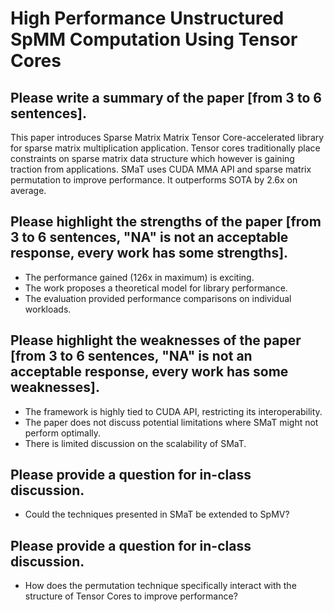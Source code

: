 # High Performance Unstructured SpMM Computation Using Tensor Cores

## Please write a summary of the paper [from 3 to 6 sentences].
This paper introduces Sparse Matrix Matrix Tensor Core-accelerated library for sparse matrix multiplication application. Tensor cores traditionally place constraints on sparse matrix data structure which however is gaining traction from applications. SMaT uses CUDA MMA API and sparse matrix permutation to improve performance. It outperforms SOTA by 2.6x on average.

## Please highlight the strengths of the paper [from 3 to 6 sentences, "NA" is not an acceptable response, every work has some strengths].
- The performance gained (126x in maximum) is exciting.
- The work proposes a theoretical model for library performance.
- The evaluation provided performance comparisons on individual workloads.

## Please highlight the weaknesses of the paper [from 3 to 6 sentences, "NA" is not an acceptable response, every work has some weaknesses].
- The framework is highly tied to CUDA API, restricting its interoperability.
- The paper does not discuss potential limitations where SMaT might not perform optimally.
- There is limited discussion on the scalability of SMaT.

## Please provide a question for in-class discussion.
- Could the techniques presented in SMaT be extended to SpMV?

## Please provide a question for in-class discussion.
- How does the permutation technique specifically interact with the structure of Tensor Cores to improve performance?



